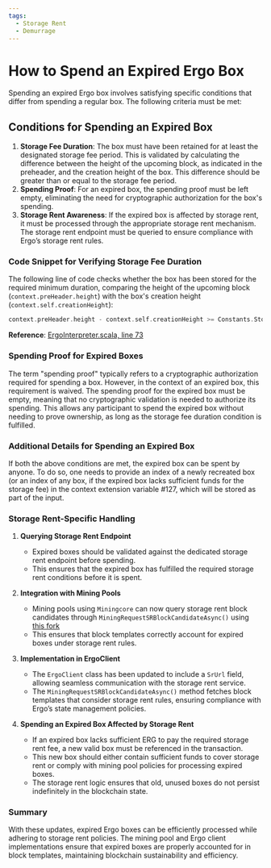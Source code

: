 ```yaml
---
tags:
  - Storage Rent 
  - Demurrage
---
```

# How to Spend an Expired Ergo Box

Spending an expired Ergo box involves satisfying specific conditions that differ from spending a regular box. The following criteria must be met:

## Conditions for Spending an Expired Box

1. **Storage Fee Duration**: The box must have been retained for at least the designated storage fee period. This is validated by calculating the difference between the height of the upcoming block, as indicated in the preheader, and the creation height of the box. This difference should be greater than or equal to the storage fee period.
2. **Spending Proof**: For an expired box, the spending proof must be left empty, eliminating the need for cryptographic authorization for the box's spending.
3. **Storage Rent Awareness**: If the expired box is affected by storage rent, it must be processed through the appropriate storage rent mechanism. The storage rent endpoint must be queried to ensure compliance with Ergo’s storage rent rules.

### Code Snippet for Verifying Storage Fee Duration

The following line of code checks whether the box has been stored for the required minimum duration, comparing the height of the upcoming block (`context.preHeader.height`) with the box's creation height (`context.self.creationHeight`):

```scala
context.preHeader.height - context.self.creationHeight >= Constants.StoragePeriod
```

**Reference**: [ErgoInterpreter.scala, line 73](https://github.com/ergoplatform/ergo/blob/49b9f0fe7d0eba1a5ff81e524353acdd9a3cc6dd/ergo-wallet/src/main/scala/org/ergoplatform/wallet/interpreter/ErgoInterpreter.scala#L73)

### Spending Proof for Expired Boxes

The term "spending proof" typically refers to a cryptographic authorization required for spending a box. However, in the context of an expired box, this requirement is waived. The spending proof for the expired box must be empty, meaning that no cryptographic validation is needed to authorize its spending. This allows any participant to spend the expired box without needing to prove ownership, as long as the storage fee duration condition is fulfilled.

### Additional Details for Spending an Expired Box

If both the above conditions are met, the expired box can be spent by anyone. To do so, one needs to provide an index of a newly recreated box (or an index of any box, if the expired box lacks sufficient funds for the storage fee) in the context extension variable #127, which will be stored as part of the input.

### Storage Rent-Specific Handling

1. **Querying Storage Rent Endpoint**
   - Expired boxes should be validated against the dedicated storage rent endpoint before spending.
   - This ensures that the expired box has fulfilled the required storage rent conditions before it is spent.

2. **Integration with Mining Pools**
   - Mining pools using `Miningcore` can now query storage rent block candidates through `MiningRequestSRBlockCandidateAsync()` using [this fork](https://github.com/K-Singh/miningcore-SR)
   - This ensures that block templates correctly account for expired boxes under storage rent rules.

3. **Implementation in ErgoClient**
   - The `ErgoClient` class has been updated to include a `SrUrl` field, allowing seamless communication with the storage rent service.
   - The `MiningRequestSRBlockCandidateAsync()` method fetches block templates that consider storage rent rules, ensuring compliance with Ergo’s state management policies.

4. **Spending an Expired Box Affected by Storage Rent**
   - If an expired box lacks sufficient ERG to pay the required storage rent fee, a new valid box must be referenced in the transaction.
   - This new box should either contain sufficient funds to cover storage rent or comply with mining pool policies for processing expired boxes.
   - The storage rent logic ensures that old, unused boxes do not persist indefinitely in the blockchain state.

### Summary
With these updates, expired Ergo boxes can be efficiently processed while adhering to storage rent policies. The mining pool and Ergo client implementations ensure that expired boxes are properly accounted for in block templates, maintaining blockchain sustainability and efficiency.

